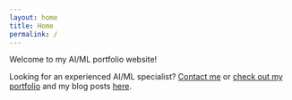 ```yaml
---
layout: home
title: Home
permalink: /
---
```


Welcome to my AI/ML portfolio website!

Looking for an experienced AI/ML specialist? [Contact me](/contact/) or [check out my portfolio](/projects/) and my blog posts [here](/blog/).